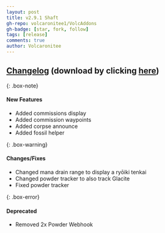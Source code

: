 ```yaml
---
layout: post
title: v2.9.1 Shaft
gh-repo: volcaronitee1/VolcAddons
gh-badge: [star, fork, follow]
tags: [release]
comments: true
author: Volcaronitee
---
```


## [Changelog](https://github.com/Volcaronitee1/VolcAddons/releases/tag/v2.9.1) (download by clicking [here](https://github.com/Volcaronitee1/VolcAddons/releases/tag/v2.9.1))

{: .box-note}
#### New Features
- Added commissions display
- Added commission waypoints
- Added corpse announce
- Added fossil helper

{: .box-warning}
#### Changes/Fixes
- Changed mana drain range to display a ryōiki tenkai
- Changed powder tracker to also track Glacite
- Fixed powder tracker

{: .box-error}
#### Deprecated
- Removed 2x Powder Webhook
